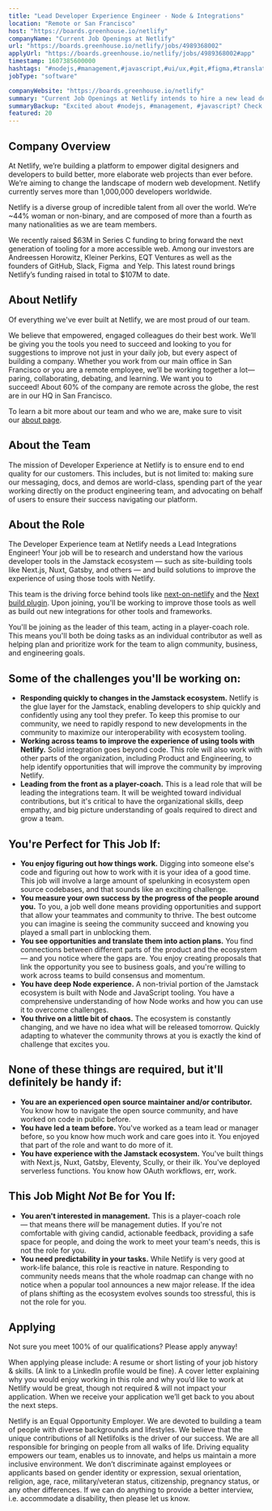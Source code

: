 ```yaml
---
title: "Lead Developer Experience Engineer - Node & Integrations"
location: "Remote or San Francisco"
host: "https://boards.greenhouse.io/netlify"
companyName: "Current Job Openings at Netlify"
url: "https://boards.greenhouse.io/netlify/jobs/4989368002"
applyUrl: "https://boards.greenhouse.io/netlify/jobs/4989368002#app"
timestamp: 1607385600000
hashtags: "#nodejs,#management,#javascript,#ui/ux,#git,#figma,#translation,#rest"
jobType: "software"

companyWebsite: "https://boards.greenhouse.io/netlify"
summary: "Current Job Openings at Netlify intends to hire a new lead developer experience engineer. If you have js, Nuxt, Gatsby, and others — and build solutions to improve the experience of using those tools with Netlify, consider applying."
summaryBackup: "Excited about #nodejs, #management, #javascript? Check out this job post!"
featured: 20
---
```


## Company Overview

At Netlify, we’re building a platform to empower digital designers and developers to build better, more elaborate web projects than ever before. We’re aiming to change the landscape of modern web development. Netlify currently serves more than 1,000,000 developers worldwide.

Netlify is a diverse group of incredible talent from all over the world. We’re ~44% woman or non-binary, and are composed of more than a fourth as many nationalities as we are team members.

We recently raised $63M in Series C funding to bring forward the next generation of tooling for a more accessible web. Among our investors are Andreessen Horowitz, Kleiner Perkins, EQT Ventures as well as the founders of GitHub, Slack, Figma  and Yelp. This latest round brings Netlify’s funding raised in total to $107M to date.

## About Netlify

Of everything we've ever built at Netlify, we are most proud of our team.

We believe that empowered, engaged colleagues do their best work. We’ll be giving you the tools you need to succeed and looking to you for suggestions to improve not just in your daily job, but every aspect of building a company. Whether you work from our main office in San Francisco or you are a remote employee, we’ll be working together a lot—paring, collaborating, debating, and learning. We want you to succeed! About 60% of the company are remote across the globe, the rest are in our HQ in San Francisco.

To learn a bit more about our team and who we are, make sure to visit our [about page](http://netlify.com/about).

## About the Team

The mission of Developer Experience at Netlify is to ensure end to end quality for our customers. This includes, but is not limited to: making sure our messaging, docs, and demos are world-class, spending part of the year working directly on the product engineering team, and advocating on behalf of users to ensure their success navigating our platform.

## About the Role

The Developer Experience team at Netlify needs a Lead Integrations Engineer! Your job will be to research and understand how the various developer tools in the Jamstack ecosystem — such as site-building tools like Next.js, Nuxt, Gatsby, and others — and build solutions to improve the experience of using those tools with Netlify.

This team is the driving force behind tools like [next-on-netlify](https://github.com/netlify/next-on-netlify) and the [Next build plugin](https://github.com/netlify/netlify-plugin-nextjs). Upon joining, you'll be working to improve those tools as well as build out new integrations for other tools and frameworks.

You'll be joining as the leader of this team, acting in a player-coach role. This means you'll both be doing tasks as an individual contributor as well as helping plan and prioritize work for the team to align community, business, and engineering goals.

## Some of the challenges you'll be working on:

*   **Responding quickly to changes in the Jamstack ecosystem.** Netlify is the glue layer for the Jamstack, enabling developers to ship quickly and confidently using any tool they prefer. To keep this promise to our community, we need to rapidly respond to new developments in the community to maximize our interoperability with ecosystem tooling.
*   **Working across teams to improve the experience of using tools with Netlify.** Solid integration goes beyond code. This role will also work with other parts of the organization, including Product and Engineering, to help identify opportunities that will improve the community by improving Netlify.
*   **Leading from the front as a player-coach.** This is a lead role that will be leading the integrations team. It will be weighted toward individual contributions, but it's critical to have the organizational skills, deep empathy, and big picture understanding of goals required to direct and grow a team.

## You're Perfect for This Job If:

*   **You enjoy figuring out how things work.** Digging into someone else's code and figuring out how to work with it is your idea of a good time. This job will involve a large amount of spelunking in ecosystem open source codebases, and that sounds like an exciting challenge.
*   **You measure your own success by the progress of the people around you.** To you, a job well done means providing opportunities and support that allow your teammates and community to thrive. The best outcome you can imagine is seeing the community succeed and knowing you played a small part in unblocking them.
*   **You see opportunities and translate them into action plans.** You find connections between different parts of the product and the ecosystem — and you notice where the gaps are. You enjoy creating proposals that link the opportunity you see to business goals, and you're willing to work across teams to build consensus and momentum.
*   **You have deep Node experience.** A non-trivial portion of the Jamstack ecosystem is built with Node and JavaScript tooling. You have a comprehensive understanding of how Node works and how you can use it to overcome challenges.
*   **You thrive on a little bit of chaos.** The ecosystem is constantly changing, and we have no idea what will be released tomorrow. Quickly adapting to whatever the community throws at you is exactly the kind of challenge that excites you.

## None of these things are required, but it'll definitely be handy if:

*   **You are an experienced open source maintainer and/or contributor.** You know how to navigate the open source community, and have worked on code in public before.
*   **You have led a team before.** You've worked as a team lead or manager before, so you know how much work and care goes into it. You enjoyed that part of the role and want to do more of it.
*   **You have experience with the Jamstack ecosystem.** You've built things with Next.js, Nuxt, Gatsby, Eleventy, Scully, or their ilk. You've deployed serverless functions. You know how OAuth workflows, err, work.

## This Job Might _Not_ Be for You If:

*   **You aren't interested in management.** This is a player-coach role — that means there _will_ be management duties. If you're not comfortable with giving candid, actionable feedback, providing a safe space for people, and doing the work to meet your team's needs, this is not the role for you.
*   **You need predictability in your tasks.** While Netlify is very good at work-life balance, this role is reactive in nature. Responding to community needs means that the whole roadmap can change with no notice when a popular tool announces a new major release. If the idea of plans shifting as the ecosystem evolves sounds too stressful, this is not the role for you.

## Applying

Not sure you meet 100% of our qualifications? Please apply anyway!

When applying please include: A resume or short listing of your job history & skills. (A link to a LinkedIn profile would be fine). A cover letter explaining why you would enjoy working in this role and why you’d like to work at Netlify would be great, though not required & will not impact your application. When we receive your application we’ll get back to you about the next steps.

Netlify is an Equal Opportunity Employer. We are devoted to building a team of people with diverse backgrounds and lifestyles. We believe that the unique contributions of all Netlifolks is the driver of our success. We are all responsible for bringing on people from all walks of life. Driving equality empowers our team, enables us to innovate, and helps us maintain a more inclusive environment. We don’t discriminate against employees or applicants based on gender identity or expression, sexual orientation, religion, age, race, military/veteran status, citizenship, pregnancy status, or any other differences. If we can do anything to provide a better interview, i.e. accommodate a disability, then please let us know.

